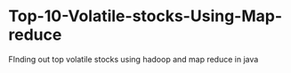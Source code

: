 # Top-10-Volatile-stocks-Using-Map-reduce
FInding out top volatile stocks using hadoop and map reduce in java
